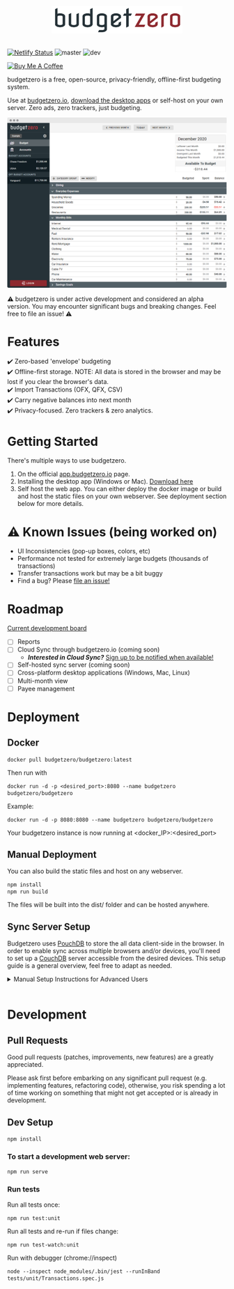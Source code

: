 
# <a href="https://app.budgetzero.io"><p align="center"><img src="public/logo.png" width="300"></p>
[![Netlify Status](https://api.netlify.com/api/v1/badges/1eb6d21e-b83a-42ca-9b46-82a0b37889f6/deploy-status)](https://app.netlify.com/sites/budgetzero/deploys)
![master](https://github.com/BudgetZero/BudgetZero/workflows/master/badge.svg)
![dev](https://github.com/BudgetZero/BudgetZero/workflows/dev/badge.svg)  
  
<a href="https://www.buymeacoffee.com/budgetzero" target="_blank"><img src="https://cdn.buymeacoffee.com/buttons/default-orange.png" alt="Buy Me A Coffee" height="41" width="174"></a>
  
budgetzero is a free, open-source, privacy-friendly, offline-first budgeting system.  

Use at [budgetzero.io](https://app.budgetzero.io), [download the desktop apps](https://github.com/budgetzero/budgetzero/releases/latest) or self-host on your own server. Zero ads, zero trackers, just budgeting.

![](public/screenshot2__nopadding.png)

:warning: budgetzero is under active development and considered an alpha version. You may encounter significant bugs and breaking changes. Feel free to file an issue! :warning:

# Features
:heavy_check_mark: Zero-based 'envelope' budgeting   
:heavy_check_mark: Offline-first storage. NOTE: All data is stored in the browser and may be lost if you clear the browser's data.  
:heavy_check_mark: Import Transactions (OFX, QFX, CSV)  
:heavy_check_mark: Carry negative balances into next month  
:heavy_check_mark: Privacy-focused. Zero trackers & zero analytics.

# Getting Started
There's multiple ways to use budgetzero.
1. On the official [app.budgetzero.io](https://app.budgetzero.io) page.
2. Installing the desktop app (Windows or Mac). [Download here](https://github.com/budgetzero/budgetzero/releases/latest)
3. Self host the web app. You can either deploy the docker image or build and host the static files on your own webserver. See deployment section below for more details. 

# :warning: Known Issues (being worked on)
- UI Inconsistencies (pop-up boxes, colors, etc)
- Performance not tested for extremely large budgets (thousands of transactions)
- Transfer transactions work but may be a bit buggy
- Find a bug? Please [file an issue!](../../issues)

# Roadmap
[Current development board](https://github.com/budgetzero/budgetzero/projects/1)
- [ ] Reports
- [ ] Cloud Sync through budgetzero.io (coming soon)
  - **_Interested in Cloud Sync?_** [Sign up to be notified when available!](https://app.budgetzero.io/login)
- [ ] Self-hosted sync server (coming soon)
- [ ] Cross-platform desktop applications (Windows, Mac, Linux)
- [ ] Multi-month view
- [ ] Payee management

# Deployment
## Docker 
```
docker pull budgetzero/budgetzero:latest
```
Then run with 
```
docker run -d -p <desired_port>:8080 --name budgetzero budgetzero/budgetzero
```
Example:
```
docker run -d -p 8080:8080 --name budgetzero budgetzero/budgetzero
```
Your budgetzero instance is now running at <docker_IP>:<desired_port>

## Manual Deployment
You can also build the static files and host on any webserver.
```
npm install
npm run build
```
The files will be built into the dist/ folder and can be hosted anywhere.

## Sync Server Setup
Budgetzero uses [PouchDB](https://pouchdb.com/) to store the all data client-side in the browser. In order to enable sync across multiple browsers and/or devices, you'll need to set up a [CouchDB](https://couchdb.apache.org/) server accessible from the desired devices. This setup guide is a general overview, feel free to adapt as needed.

<details>
  <summary markdown="span">Manual Setup Instructions for Advanced Users</summary>  
  </br>  

1. Install CouchDB on a server: [Manually](https://docs.couchdb.org/en/stable/install/index.html) or with the [official docker couchdb](https://github.com/apache/couchdb-docker) image.  
  If you're using docker, start CouchDB using the provided instructions.  
  Example:  
    ```
    docker run -d --name budgetzero-couchdb-sync -e COUCHDB_USER=admin -e COUCHDB_PASSWORD=password couchdb:latest
    ```
    Replace <code>admin</code> and <code>password</code> with desired user/password.  

2. Navigate to http://[docker_host_IP]:5984/_utils, which opens the Fauxton web interface for CouchDB administration. 

4. Go to 'Configuration' and enable CORS for all domains.  
5. Create a database with whatever name you desire.
6.  
  
  
  
</details>  
</br>

# Development
## Pull Requests

Good pull requests (patches, improvements, new features) are a greatly appreciated.

Please ask first before embarking on any significant pull request (e.g. implementing features, refactoring code), otherwise, you risk spending a lot of time working on something that might not get accepted or is already in development.

## Dev Setup
```
npm install
```

### To start a development web server:
```
npm run serve
```

### Run tests
Run all tests once:
```
npm run test:unit
```

Run all tests and re-run if files change:  
```
npm run test-watch:unit
```

Run with debugger (chrome://inspect)
```
node --inspect node_modules/.bin/jest --runInBand tests/unit/Transactions.spec.js    
```

